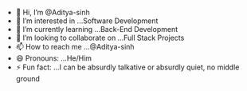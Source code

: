 - 👋 Hi, I’m @Aditya-sinh
- 👀 I’m interested in ...Software Development
- 🌱 I’m currently learning ...Back-End Development
- 💞️ I’m looking to collaborate on ...Full Stack Projects
- 📫 How to reach me ...@Aditya-sinh
- 😄 Pronouns: ...He/Him
- ⚡ Fun fact: ...I can be absurdly talkative or absurdly quiet, no middle ground

<!---
Aditya-sinh/Aditya-sinh is a ✨ special ✨ repository because its `README.md` (this file) appears on your GitHub profile.
You can click the Preview link to take a look at your changes.
--->
